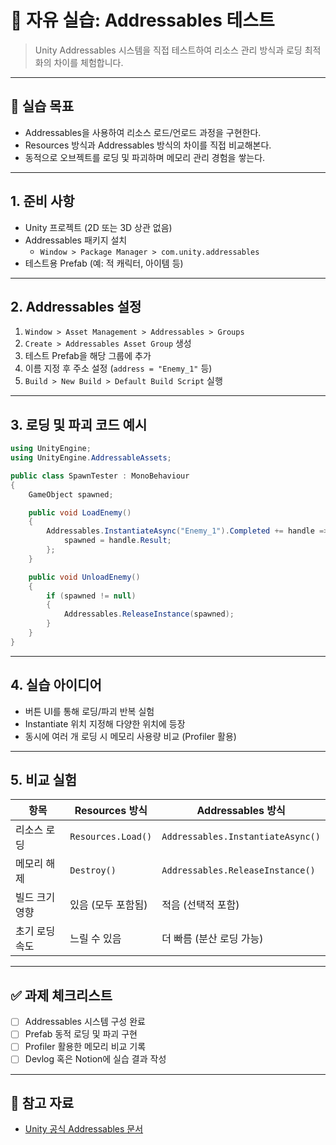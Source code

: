 # 🧪 자유 실습: Addressables 테스트

> Unity Addressables 시스템을 직접 테스트하여 리소스 관리 방식과 로딩 최적화의 차이를 체험합니다.

---

## 🎯 실습 목표

- Addressables을 사용하여 리소스 로드/언로드 과정을 구현한다.
- Resources 방식과 Addressables 방식의 차이를 직접 비교해본다.
- 동적으로 오브젝트를 로딩 및 파괴하며 메모리 관리 경험을 쌓는다.

---

## 1. 준비 사항

- Unity 프로젝트 (2D 또는 3D 상관 없음)
- Addressables 패키지 설치
  - `Window > Package Manager > com.unity.addressables`
- 테스트용 Prefab (예: 적 캐릭터, 아이템 등)

---

## 2. Addressables 설정

1. `Window > Asset Management > Addressables > Groups`
2. `Create > Addressables Asset Group` 생성
3. 테스트 Prefab을 해당 그룹에 추가
4. 이름 지정 후 주소 설정 (`address = "Enemy_1"` 등)
5. `Build > New Build > Default Build Script` 실행

---

## 3. 로딩 및 파괴 코드 예시

```csharp
using UnityEngine;
using UnityEngine.AddressableAssets;

public class SpawnTester : MonoBehaviour
{
    GameObject spawned;

    public void LoadEnemy()
    {
        Addressables.InstantiateAsync("Enemy_1").Completed += handle => {
            spawned = handle.Result;
        };
    }

    public void UnloadEnemy()
    {
        if (spawned != null)
        {
            Addressables.ReleaseInstance(spawned);
        }
    }
}
```

---

## 4. 실습 아이디어

- 버튼 UI를 통해 로딩/파괴 반복 실험
- Instantiate 위치 지정해 다양한 위치에 등장
- 동시에 여러 개 로딩 시 메모리 사용량 비교 (Profiler 활용)

---

## 5. 비교 실험

| 항목 | Resources 방식 | Addressables 방식 |
|------|----------------|-------------------|
| 리소스 로딩 | `Resources.Load()` | `Addressables.InstantiateAsync()` |
| 메모리 해제 | `Destroy()` | `Addressables.ReleaseInstance()` |
| 빌드 크기 영향 | 있음 (모두 포함됨) | 적음 (선택적 포함) |
| 초기 로딩 속도 | 느릴 수 있음 | 더 빠름 (분산 로딩 가능) |

---

## ✅ 과제 체크리스트

- [ ] Addressables 시스템 구성 완료
- [ ] Prefab 동적 로딩 및 파괴 구현
- [ ] Profiler 활용한 메모리 비교 기록
- [ ] Devlog 혹은 Notion에 실습 결과 작성

---

## 🔗 참고 자료

- [Unity 공식 Addressables 문서](https://docs.unity3d.com/Packages/com.unity.addressables@1.20/manual/index.html)
